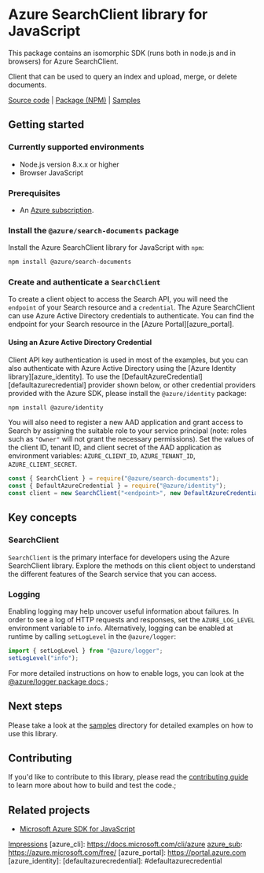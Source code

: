 # Azure SearchClient library for JavaScript

This package contains an isomorphic SDK (runs both in node.js and in browsers) for Azure SearchClient.

Client that can be used to query an index and upload, merge, or delete documents.

[Source code](https://github.com/Azure/azure-sdk-for-js/tree/master/undefined) |
[Package (NPM)](https://www.npmjs.com/package/@azure/search-documents) |
[Samples](https://github.com/Azure/azure-sdk-for-js/tree/master/undefined/samples)

## Getting started

### Currently supported environments

- Node.js version 8.x.x or higher
- Browser JavaScript

### Prerequisites

- An [Azure subscription][azure_sub].

### Install the `@azure/search-documents` package

Install the Azure SearchClient library for JavaScript with `npm`:

```bash
npm install @azure/search-documents
```

### Create and authenticate a `SearchClient`

To create a client object to access the Search API, you will need the `endpoint` of your Search resource and a `credential`. The Azure SearchClient can use Azure Active Directory credentials to authenticate.
You can find the endpoint for your Search resource in the [Azure Portal][azure_portal].

#### Using an Azure Active Directory Credential

Client API key authentication is used in most of the examples, but you can also authenticate with Azure Active Directory using the [Azure Identity library][azure_identity]. To use the [DefaultAzureCredential][defaultazurecredential] provider shown below, or other credential providers provided with the Azure SDK, please install the `@azure/identity` package:

```bash
npm install @azure/identity
```

You will also need to register a new AAD application and grant access to Search by assigning the suitable role to your service principal (note: roles such as `"Owner"` will not grant the necessary permissions).
Set the values of the client ID, tenant ID, and client secret of the AAD application as environment variables: `AZURE_CLIENT_ID`, `AZURE_TENANT_ID`, `AZURE_CLIENT_SECRET`.

```javascript
const { SearchClient } = require("@azure/search-documents");
const { DefaultAzureCredential } = require("@azure/identity");
const client = new SearchClient("<endpoint>", new DefaultAzureCredential());
```

## Key concepts

### SearchClient

`SearchClient` is the primary interface for developers using the Azure SearchClient library. Explore the methods on this client object to understand the different features of the Search service that you can access.

### Logging

Enabling logging may help uncover useful information about failures. In order to see a log of HTTP requests and responses, set the `AZURE_LOG_LEVEL` environment variable to `info`. Alternatively, logging can be enabled at runtime by calling `setLogLevel` in the `@azure/logger`:

```javascript
import { setLogLevel } from "@azure/logger";
setLogLevel("info");
```

For more detailed instructions on how to enable logs, you can look at the [@azure/logger package docs](https://github.com/Azure/azure-sdk-for-js/tree/master/sdk/core/logger).;

## Next steps

Please take a look at the [samples](https://github.com/Azure/azure-sdk-for-js/tree/master/undefined/samples) directory for detailed examples on how to use this library.

## Contributing

If you'd like to contribute to this library, please read the [contributing guide](https://github.com/Azure/azure-sdk-for-js/blob/master/CONTRIBUTING.md) to learn more about how to build and test the code.;

## Related projects

- [Microsoft Azure SDK for JavaScript](https://github.com/Azure/azure-sdk-for-js)

[azure_sub]: https://azure.microsoft.com/free/
[Impressions](https://azure-sdk-impressions.azurewebsites.net/api/impressions/azure-sdk-for-js%2Fsdk%2Fundefined%2Fundefined%2FREADME.png)
[azure_cli]: https://docs.microsoft.com/cli/azure
[azure_sub]: https://azure.microsoft.com/free/
[azure_portal]: https://portal.azure.com
[azure_identity]: 
[defaultazurecredential]: #defaultazurecredential
